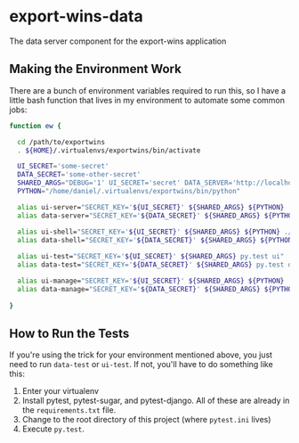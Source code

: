 # export-wins-data

The data server component for the export-wins application

## Making the Environment Work

There are a bunch of environment variables required to run this, so I
have a little bash function that lives in my environment to automate
some common jobs:

```bash
function ew {

  cd /path/to/exportwins
  . ${HOME}/.virtualenvs/exportwins/bin/activate

  UI_SECRET='some-secret'
  DATA_SECRET='some-other-secret'
  SHARED_ARGS="DEBUG='1' UI_SECRET='secret' DATA_SERVER='http://localhost:8002' EMAIL_BACKEND='django.core.mail.backends.console.EmailBackend' SENDING_ADDRESS='noreploy@nowhere.ca' FEEDBACK_ADDRESS='feedback@nowhere.ca'"
  PYTHON="/home/daniel/.virtualenvs/exportwins/bin/python"

  alias ui-server="SECRET_KEY='${UI_SECRET}' ${SHARED_ARGS} ${PYTHON} ./ui/manage.py runserver localhost:8001"
  alias data-server="SECRET_KEY='${DATA_SECRET}' ${SHARED_ARGS} ${PYTHON} ./data/manage.py runserver localhost:8002"

  alias ui-shell="SECRET_KEY='${UI_SECRET}' ${SHARED_ARGS} ${PYTHON} ./ui/manage.py shell_plus"
  alias data-shell="SECRET_KEY='${DATA_SECRET}' ${SHARED_ARGS} ${PYTHON} ./data/manage.py shell_plus"
  
  alias ui-test="SECRET_KEY='${UI_SECRET}' ${SHARED_ARGS} py.test ui"
  alias data-test="SECRET_KEY='${DATA_SECRET}' ${SHARED_ARGS} py.test data"

  alias ui-manage="SECRET_KEY='${UI_SECRET}' ${SHARED_ARGS} ${PYTHON} ./ui/manage.py "
  alias data-manage="SECRET_KEY='${DATA_SECRET}' ${SHARED_ARGS} ${PYTHON} ./data/manage.py "
  
}
```


## How to Run the Tests

If you're using the trick for your environment mentioned above, you just
need to run `data-test` or `ui-test`.  If not, you'll have to do
something like this:

1. Enter your virtualenv
2. Install pytest, pytest-sugar, and pytest-django.  All of these are
   already in the `requirements.txt` file.
3. Change to the root directory of this project (where `pytest.ini` 
   lives)
3. Execute `py.test`.


